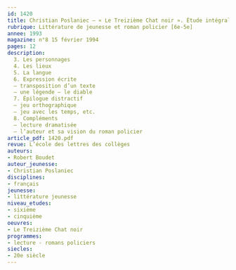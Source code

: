```yaml
---
id: 1420
title: Christian Poslaniec – « Le Treizième Chat noir ». Étude intégrale (2/2)
rubrique: Littérature de jeunesse et roman policier [6e-5e]
annee: 1993
magazine: n°8 15 février 1994
pages: 12
description: 
  3. Les personnages
  4. Les lieux
  5. La langue
  6. Expression écrite
  – transposition d’un texte
  – une légende – le diable
  7. Épilogue distractif
  – jeu orthographique
  – jeu avec les temps, etc.
  8. Compléments
  – lecture dramatisée
  – l’auteur et sa vision du roman policier
article_pdf: 1420.pdf
revue: L’école des lettres des collèges
auteurs:
- Robert Boudet
auteur_jeunesse:
- Christian Poslaniec
disciplines:
- français
jeunesse:
- littérature jeunesse
niveau_etudes:
- sixième
- cinquième
oeuvres:
- Le Treizième Chat noir
programmes:
- lecture - romans policiers
siecles:
- 20e siècle
---
```

